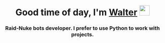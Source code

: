 <h1 align="center">Good time of day, I'm <a href="https://www.youtube.com/channel/UCvphtiRwg79OYUguZBJvGJQ/featured" target="_blank">Walter</a> 
<img src="https://i.yapx.cc/MraPB.gif" height="32"/></h1>
<h3 align="center">Raid-Nuke bots developer. I prefer to use Python to work with projects.</h3>

